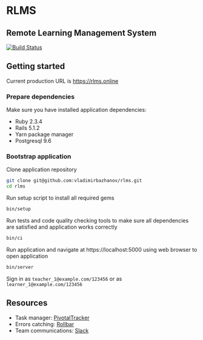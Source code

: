 # RLMS
## Remote Learning Management System

[![Build Status](https://semaphoreci.com/api/v1/vladimirbazhanov/rlms/branches/master/badge.svg)](https://semaphoreci.com/vladimirbazhanov/rlms)

## Getting started

Current production URL is https://rlms.online

### Prepare dependencies

Make sure you have installed application dependencies:

- Ruby 2.3.4
- Rails 5.1.2
- Yarn package manager
- Postgresql 9.6

### Bootstrap application

Clone application repository

```bash
git clone git@github.com:vladimirbazhanov/rlms.git
cd rlms
```

Run setup script to install all required gems

```bash
bin/setup
```

Run tests and code quality checking tools to make sure all dependencies are satisfied and application works correctly

```bash
bin/ci
```

Run application and navigate at https://localhost:5000 using web browser to open application

```bash
bin/server
```

Sign in as ```teacher_1@example.com/123456``` or as ```learner_1@example.com/123456```

## Resources

- Task manager: [PivotalTracker](https://www.pivotaltracker.com/n/projects/2098243)
- Errors catching: [Rollbar](https://rollbar.com/VladimirBazhanov/rlms)
- Team communications: [Slack](https://flatstack-school.slack.com)
